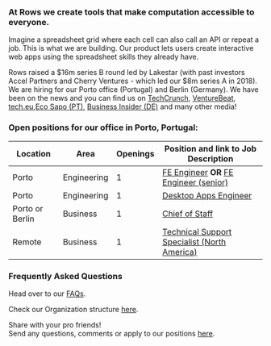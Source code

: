 ### At Rows we create tools that make computation accessible to everyone.

Imagine a spreadsheet grid where each cell can also call an API or repeat a job. This is what we are building. Our product lets users create interactive web apps using the spreadsheet skills they already have.

Rows raised a $16m series B round led by Lakestar (with past investors Accel Partners and Cherry Ventures - which led our $8m series A in 2018). We are hiring for our Porto office (Portugal) and Berlin (Germany). We have been on the news and you can find us on [TechCrunch](https://tcrn.ch/3dEhNKD), [VentureBeat](https://venturebeat.com/2021/02/23/rows-raises-16-million-and-launches-next-gen-spreadsheets-with-built-in-data-integrations/), [tech.eu](https://tech.eu/brief/rows-series-b/),[Eco Sapo (PT)](https://eco.sapo.pt/2021/02/23/rows-capta-13-milhoes-em-serie-b-para-continuar-a-fazer-crescer-equipa-e-produto-entre-o-porto-e-berlim/), [Business Insider (DE)](https://www.businessinsider.de/gruenderszene/rows-excel-konkurrent-finanzierung/) and many other media!

### Open positions for our office in Porto, Portugal:

| Location        | Area         | Openings | Position and link to Job Description |
| --------------- | ------------ | -------- | --------------- |
|Porto            | Engineering  | 1        | [FE Engineer](/job%20descriptions/FE%20engineer_Porto.md) **OR** [FE Engineer (senior)](/job%20descriptions/FE%20engineer%20(senior)_Porto.md) |    
|Porto            | Engineering  | 1        | [Desktop Apps Engineer](/job%20descriptions/Desktop-Apps-Engineer-(Senior)_Porto.md)
|Porto or Berlin  | Business     | 1        | [Chief of Staff](https://github.com/dashdash/hiring/blob/master/job%20descriptions/Chief%20of%20Staff.md)|
|Remote           | Business     | 1        | [Technical Support Specialist (North America)](https://github.com/dashdash/hiring/blob/master/job%20descriptions/Technical%20Support%20Specialist%20(North%20America).md) |


### Frequently Asked Questions
Head over to our [FAQs](/FAQs.md).

Check our Organization structure [here](/Teams.md).

Share with your pro friends!  
Send any questions, comments or apply to our positions [here](mailto:join@rows.com).
